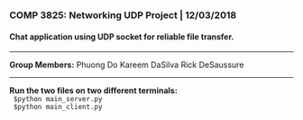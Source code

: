 
### COMP 3825: Networking UDP Project | 12/03/2018
#### Chat application using UDP socket for reliable file transfer.
<hr>
<b>Group Members:</b>
Phuong Do
Kareem DaSilva
Rick DeSaussure
<hr>
<b>Run the two files on two different terminals:</b>
<br>
<code> $python main_server.py </code>
<br>
<code> $python main_client.py </code>
